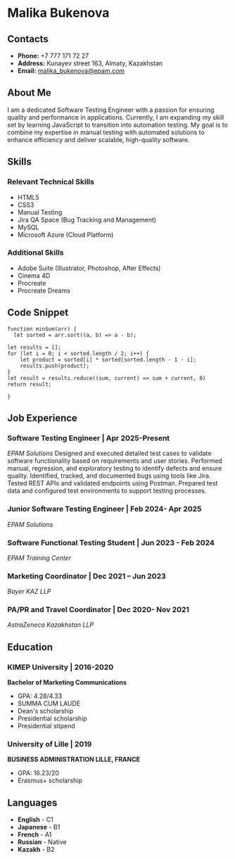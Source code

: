 # Malika Bukenova
## Contacts
* **Phone:** +7 777 171 72 27
* **Address:** Kunayev street 163, Almaty, Kazakhstan
* **Email:** malika_bukenova@epam.com 
## About Me
I am a dedicated Software Testing Engineer with a passion for ensuring quality and performance in applications. Currently, I am expanding my skill set by learning JavaScript to transition into automation testing.
My goal is to combine my expertise in manual testing with automated solutions to enhance efficiency and deliver scalable, high-quality software.
## Skills
### Relevant Technical Skills
* HTML5
* CSS3
* Manual Testing
* Jira QA Space (Bug Tracking and Management)
* MySQL
* Microsoft Azure (Cloud Platform)
### Additional Skills
* Adobe Suite (Illustrator, Photoshop, After Effects)
* Cinema 4D
* Procreate
* Procreate Dreams
## Code Snippet
```
function minSum(arr) {
  let sorted = arr.sort((a, b) => a - b);

let results = [];
for (let i = 0; i < sorted.length / 2; i++) {
    let product = sorted[i] * sorted[sorted.length - 1 - i];
    results.push(product);
}
let result = results.reduce((sum, current) => sum + current, 0)
return result; 

}
```
## Job Experience
### Software Testing Engineer | Apr 2025-Present
*EPAM Solutions*
Designed and executed detailed test cases to validate software functionality based on
requirements and user stories.
Performed manual, regression, and exploratory testing to identify defects and ensure
quality.
Identified, tracked, and documented bugs using tools like Jira.
Tested REST APIs and validated endpoints using Postman.
Prepared test data and configured test environments to support testing processes.
### Junior Software Testing Engineer | Feb 2024- Apr 2025
*EPAM Solutions*
### Software Functional Testing Student | Jun 2023 - Feb 2024
*EPAM Training Center*
### Marketing Coordinator | Dec 2021 – Jun 2023
*Bayer KAZ LLP*
### PA/PR and Travel Coordinator | Deс 2020- Nov 2021
*AstraZeneca Kazakhstan LLP*
## Education
### KIMEP University | 2016-2020
**Bachelor of Marketing Communications**
* GPA: 4.28/4.33
* SUMMA CUM LAUDE
* Dean's scholarship
* Presidential scholarship
* Presidential stipend
### University of Lille | 2019
**BUSINESS ADMINISTRATION LILLE, FRANCE**
* GPA: 16.23/20
* Erasmus+ scholarship
## Languages
* **English** - C1
* **Japanese** - B1
* **French** - A1
* **Russian** - Native
* **Kazakh** - B2